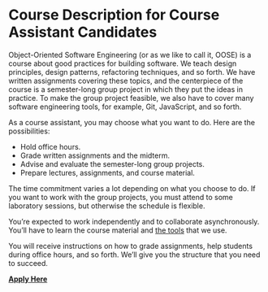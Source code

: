 # Course Description for Course Assistant Candidates

Object-Oriented Software Engineering (or as we like to call it, OOSE) is a course about good practices for building software. We teach design principles, design patterns, refactoring techniques, and so forth. We have written assignments covering these topics, and the centerpiece of the course is a semester-long group project in which they put the ideas in practice. To make the group project feasible, we also have to cover many software engineering tools, for example, Git, JavaScript, and so forth.

As a course assistant, you may choose what you want to do. Here are the possibilities:

- Hold office hours.
- Grade written assignments and the midterm.
- Advise and evaluate the semester-long group projects.
- Prepare lectures, assignments, and course material.

The time commitment varies a lot depending on what you choose to do. If you want to work with the group projects, you must attend to some laboratory sessions, but otherwise the schedule is flexible.

You’re expected to work independently and to collaborate asynchronously. You’ll have to learn the course material and [the tools](/toolbox) that we use.

You will receive instructions on how to grade assignments, help students during office hours, and so forth. We’ll give you the structure that you need to succeed.

**[Apply Here](https://ugrad.cs.jhu.edu/~joanne/tawannabe.html)**
